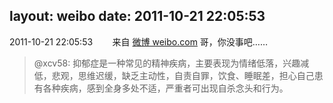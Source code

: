layout: weibo
date: 2011-10-21 22:05:53
---
<meta name="referrer" content="no-referrer" />

2011-10-21 22:05:53  &nbsp;&nbsp;&nbsp;&nbsp;&nbsp;&nbsp; 来自 <a href="http://weibo.com/" rel="nofollow">微博 weibo.com</a>
哥，你没事吧……
>  @xcv58: 抑郁症是一种常见的精神疾病，主要表现为情绪低落，兴趣减低，悲观，思维迟缓，缺乏主动性，自责自罪，饮食、睡眠差，担心自己患有各种疾病，感到全身多处不适，严重者可出现自杀念头和行为。 ​​​
